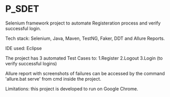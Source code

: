 # P_SDET

Selenium framework project to automate Registeration process and verify successful login.

Tech stack: Selenium, Java, Maven, TestNG, Faker, DDT and Allure Reports.

IDE used: Eclipse

The project has 3 automated Test Cases to:
1.Register
2.Logout
3.Login (to verify successful logins)

Allure report with screenshots of failures can be accessed by the command 'allure.bat serve' from cmd inside the project.

Limitations: this project is developed to run on Google Chrome.

